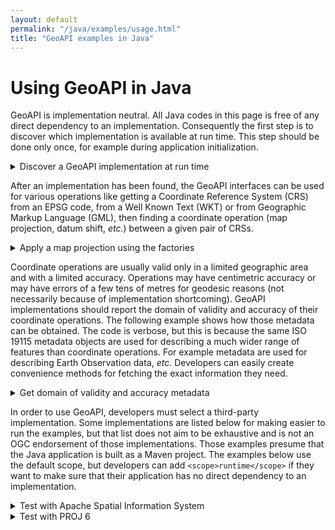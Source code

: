 ```yaml
---
layout: default
permalink: "/java/examples/usage.html"
title: "GeoAPI examples in Java"
---
```

<h1>Using GeoAPI in Java</h1>

<p>
  GeoAPI is implementation neutral. All Java codes in this page is free of any direct dependency to an implementation.
  Consequently the first step is to discover which implementation is available at run time.
  This step should be done only once, for example during application initialization.
</p>

<details class="code">
  <summary>Discover a GeoAPI implementation at run time</summary>
  <pre>import java.util.ServiceLoader;
import org.opengis.referencing.crs.CRSAuthorityFactory;
import org.opengis.referencing.operation.CoordinateOperationFactory;

/**
 * Demonstration of a map projection using GeoAPI.
 */
public class MyApp {
    /**
     * The factory to use for getting Coordinate Reference Systems (CRS) from EPSG codes.
     * This factory must be provided by a GeoAPI implementation.
     */
    private final CRSAuthorityFactory crsFactory;

    /**
     * The factory to use for finding operations between pairs of Coordinate Reference Systems.
     * This factory must be provided by a GeoAPI implementation.
     */
    private final CoordinateOperationFactory opFactory;

    /**
     * Creates an instance using a GeoAPI implementation found on classpath.
     * This initialization should be done only once and the factories reused
     * as many times as necessary.
     */
    public MyApp() {
        // Note: in GeoAPI 3.1/4.0, those two factories will be merged in a single one.
        crsFactory = ServiceLoader.load(CRSAuthorityFactory.class).findFirst()
                .orElseThrow(() -> new IllegalStateException("No GeoAPI implementation found"));
        opFactory = ServiceLoader.load(CoordinateOperationFactory.class).findFirst()
                .orElseThrow(() -> new IllegalStateException("No GeoAPI implementation found"));
    }
}</pre>
</details>

<p>
  After an implementation has been found, the GeoAPI interfaces can be used for various operations
  like getting a Coordinate Reference System (<abbr>CRS</abbr>) from an <abbr>EPSG</abbr> code,
  from a Well Known Text (<abbr>WKT</abbr>) or from Geographic Markup Language (<abbr>GML</abbr>),
  then finding a coordinate operation (map projection, datum shift, <i>etc.</i>) between a given
  pair of <abbr>CRS</abbr>s.
</p>

<details class="code">
  <summary>Apply a map projection using the factories</summary>
  <pre>import org.opengis.referencing.crs.CoordinateReferenceSystem;
import org.opengis.referencing.operation.CoordinateOperation;
import org.opengis.referencing.operation.TransformException;
import org.opengis.util.FactoryException;

public class MyApp {
    // Code from previous snippet should be there.

    /**
     * Applies a map projection and prints the result. This example transforms only one point,
     * but real applications should transform as many points as possible in a single call to the
     * {@link MathTransform#transform(double[], int, double[], int, int)} method for efficiency.
     *
     * @throws FactoryException if an error occurred while creating a CRS or the coordinate operation.
     * @throws TransformException if an error occurred while applying the coordinate operation.
     */
    public void geographicToProjected() throws FactoryException, TransformException {
        CoordinateReferenceSystem sourceCRS = crsFactory.createCoordinateReferenceSystem("EPSG:4326");  // WGS 84
        CoordinateReferenceSystem targetCRS = crsFactory.createCoordinateReferenceSystem("EPSG:3395");  // WGS 84 / World Mercator
        CoordinateOperation       operation = opFactory.createOperation(sourceCRS, targetCRS);
        double[] sourcePt = new double[] {
                27 + (59 + 17.0 / 60) / 60,         // 27°59'17"N
                86 + (55 + 31.0 / 60) / 60          // 86°55'31"E
        };
        double[] targetPt = new double[2];
        operation.getMathTransform().transform(sourcePt, 0, targetPt, 0, 1);
        System.out.printf("Source point: %12.7f %12.7f%n", sourcePt[0], sourcePt[1]);
        System.out.printf("Target point: %12.2f %12.2f%n", targetPt[0], targetPt[1]);
    }

    /**
     * Runs the test.
     */
    public static void main(String[] args) throws Exception {
        final MyApp test = new MyApp();
        test.geographicToProjected();
    }
}</pre>
</details>

<p>
  Coordinate operations are usually valid only in a limited geographic area and with a limited accuracy.
  Operations may have centimetric accuracy or may have errors of a few tens of metres for geodesic reasons
  (not necessarily because of implementation shortcoming).
  GeoAPI implementations should report the domain of validity and accuracy of their coordinate operations.
  The following example shows how those metadata can be obtained. The code is verbose, but this is because
  the same <abbr>ISO</abbr> 19115 metadata objects are used for describing a much wider range of features
  than coordinate operations. For example metadata are used for describing Earth Observation data, <i>etc</i>.
  Developers can easily create convenience methods for fetching the exact information they need.
</p>

<details class="code">
  <summary>Get domain of validity and accuracy metadata</summary>
  <pre>import org.opengis.metadata.extent.Extent;
import org.opengis.metadata.extent.GeographicBoundingBox;
import org.opengis.metadata.extent.GeographicExtent;
import org.opengis.metadata.quality.PositionalAccuracy;
import org.opengis.metadata.quality.QuantitativeResult;
import org.opengis.metadata.quality.Result;

public class MyApp {
    /**
     * Prints the domain of validity and accuracy of the given coordinate operation.
     */
    public void metadata(CoordinateOperation operation) {
        Extent extent = operation.getDomainOfValidity();
        if (extent != null) {
            for (GeographicExtent ge : extent.getGeographicElements()) {
                if (ge instanceof GeographicBoundingBox) {
                    GeographicBoundingBox bbox = (GeographicBoundingBox) ge;
                    System.out.printf("South bound latitude: %7.2f%n"
                                    + "North bound latitude: %7.2f%n"
                                    + "West bound longitude: %7.2f%n"
                                    + "East bound longitude: %7.2f%n",
                                      bbox.getSouthBoundLatitude(),
                                      bbox.getNorthBoundLatitude(),
                                      bbox.getWestBoundLongitude(),
                                      bbox.getEastBoundLongitude());
                }
            }
        }
        for (PositionalAccuracy accuracy : operation.getCoordinateOperationAccuracy()) {
            for (Result result : accuracy.getResults()) {
                if (result instanceof QuantitativeResult) {
                    for (Record record : ((QuantitativeResult) result).getValues()) {
                        System.out.printf("Accuracy: %s%n", record);
                    }
                }
            }
        }
    }
}</pre>
</details>

<p>
  In order to use GeoAPI, developers must select a third-party implementation.
  Some implementations are listed below for making easier to run the examples,
  but that list does not aim to be exhaustive and is not an <abbr>OGC</abbr> endorsement of those implementations.
  Those examples presume that the Java application is built as a Maven project.
  The examples below use the default scope, but developers can add <code>&lt;scope&gt;runtime&lt;/scope&gt;</code>
  if they want to make sure that their application has no direct dependency to an implementation.
</p>

<details class="code">
  <summary>Test with Apache Spatial Information System</summary>
  <p>
    Add the following declarations in the project <code>pom.xml</code> file:
  </p>
<pre>&lt;dependencies&gt;
  &lt;dependency&gt;
    &lt;groupId&gt;org.apache.sis.core&lt;/groupId&gt;
    &lt;artifactId&gt;sis-referencing&lt;/artifactId&gt;
    &lt;version&gt;1.0&lt;/version&gt;
  &lt;/dependency&gt;
  &lt;dependency&gt;
    &lt;!-- See <a href="https://sis.apache.org/epsg.html" class="externalLink">https://sis.apache.org/epsg.html</a> --&gt;
    &lt;groupId&gt;org.apache.sis.non-free&lt;/groupId&gt;
    &lt;artifactId&gt;sis-embedded-data&lt;/artifactId&gt;
    &lt;version&gt;1.0&lt;/version&gt;
    &lt;scope&gt;runtime&lt;/scope&gt;
  &lt;/dependency&gt;
  &lt;dependency&gt;
    &lt;groupId&gt;org.glassfish.jaxb&lt;/groupId&gt;
    &lt;artifactId&gt;jaxb-runtime&lt;/artifactId&gt;
    &lt;version&gt;2.3.2&lt;/version&gt;
    &lt;scope&gt;runtime&lt;/scope&gt;
  &lt;/dependency&gt;
&lt;/dependencies&gt;</pre>
</details>

<details class="code">
  <summary>Test with PROJ 6</summary>

  <p>
    Build the <a href="https://github.com/Kortforsyningen/PROJ-JNI" class="externalLink">PROJ-JNI project</a> locally
    (including the native C++ code), then add the following declaration in the project <code>pom.xml</code> file:
  </p>

<pre>&lt;dependencies&gt;
  &lt;dependency&gt;
    &lt;groupId&gt;org.kortforsyningen&lt;/groupId&gt;
    &lt;artifactId&gt;proj&lt;/artifactId&gt;
    &lt;version&gt;1.0-SNAPSHOT&lt;/version&gt;
  &lt;/dependency&gt;
&lt;/dependencies&gt;</pre>
</details>
